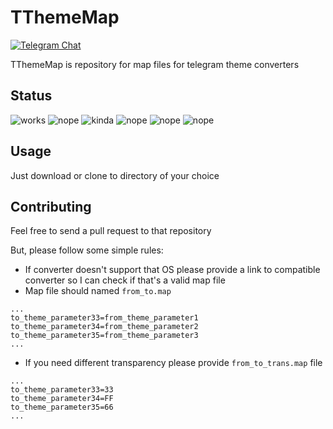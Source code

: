 # TThemeMap
[![Telegram Chat](https://img.shields.io/badge/chat-on%20telegram-0d86d7.svg?style=flat)](https://t.me/TThemesHQ)


TThemeMap is repository for map files for telegram theme converters

## Status
![works](https://img.shields.io/badge/desktop-to_android-green.svg?style=flat) ![nope](https://img.shields.io/badge/desktop-to_iOS-red.svg?style=flat) ![kinda](https://img.shields.io/badge/android-to_desktop-yellow.svg?style=flat) ![nope](https://img.shields.io/badge/android-to_iOS-red.svg?style=flat) ![nope](https://img.shields.io/badge/iOS-to_android-red.svg?style=flat) ![nope](https://img.shields.io/badge/iOS-to_desktop-red.svg?style=flat)

## Usage
Just download or clone to directory of your choice

## Contributing
Feel free to send a pull request to that repository

But, please follow some simple rules:
- If converter doesn't support that OS please provide a link to compatible converter so I can check if that's a valid map file
- Map file should named `from_to.map`
```
...
to_theme_parameter33=from_theme_parameter1
to_theme_parameter34=from_theme_parameter2
to_theme_parameter35=from_theme_parameter3
...
```
- If you need different transparency please provide `from_to_trans.map` file
```
...
to_theme_parameter33=33
to_theme_parameter34=FF
to_theme_parameter35=66
...
```
